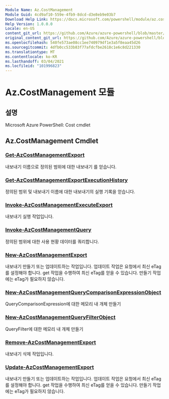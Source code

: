```yaml
---
Module Name: Az.CostManagement
Module Guid: 4cd9af10-559e-4fb9-8dcd-d3e8eb9e03b7
Download Help Link: https://docs.microsoft.com/powershell/module/az.costmanagement
Help Version: 1.0.0.0
Locale: en-US
content_git_url: https://github.com/Azure/azure-powershell/blob/master/src/CostManagement/help/Az.CostManagement.md
original_content_git_url: https://github.com/Azure/azure-powershell/blob/master/src/CostManagement/help/Az.CostManagement.md
ms.openlocfilehash: 540fe573ae08cc1ee740979df1e3a5f8eaa45d26
ms.sourcegitcommit: 4dfb0cc533b83f77afdcfbe2618c1e6c8d221330
ms.translationtype: MT
ms.contentlocale: ko-KR
ms.lasthandoff: 03/04/2021
ms.locfileid: "101996823"
---
```

# Az.CostManagement 모듈
## 설명
Microsoft Azure PowerShell: Cost cmdlet

## Az.CostManagement Cmdlet
### [Get-AzCostManagementExport](Get-AzCostManagementExport.md)
내보내기 이름으로 정의된 범위에 대한 내보내기 를 얻습니다.

### [Get-AzCostManagementExportExecutionHistory](Get-AzCostManagementExportExecutionHistory.md)
정의된 범위 및 내보내기 이름에 대한 내보내기의 실행 기록을 얻습니다.

### [Invoke-AzCostManagementExecuteExport](Invoke-AzCostManagementExecuteExport.md)
내보내기 실행 작업입니다.

### [Invoke-AzCostManagementQuery](Invoke-AzCostManagementQuery.md)
정의된 범위에 대한 사용 현황 데이터를 쿼리합니다.

### [New-AzCostManagementExport](New-AzCostManagementExport.md)
내보내기 만들기 또는 업데이트하는 작업입니다.
업데이트 작업은 요청에서 최신 eTag를 설정해야 합니다.
get 작업을 수행하여 최신 eTag를 얻을 수 있습니다.
만들기 작업에는 eTag가 필요하지 않습니다.

### [New-AzCostManagementQueryComparisonExpressionObject](New-AzCostManagementQueryComparisonExpressionObject.md)
QueryComparisonExpression에 대한 메모리 내 개체 만들기

### [New-AzCostManagementQueryFilterObject](New-AzCostManagementQueryFilterObject.md)
QueryFilter에 대한 메모리 내 개체 만들기

### [Remove-AzCostManagementExport](Remove-AzCostManagementExport.md)
내보내기 삭제 작업입니다.

### [Update-AzCostManagementExport](Update-AzCostManagementExport.md)
내보내기 만들기 또는 업데이트하는 작업입니다.
업데이트 작업은 요청에서 최신 eTag를 설정해야 합니다.
get 작업을 수행하여 최신 eTag를 얻을 수 있습니다.
만들기 작업에는 eTag가 필요하지 않습니다.

